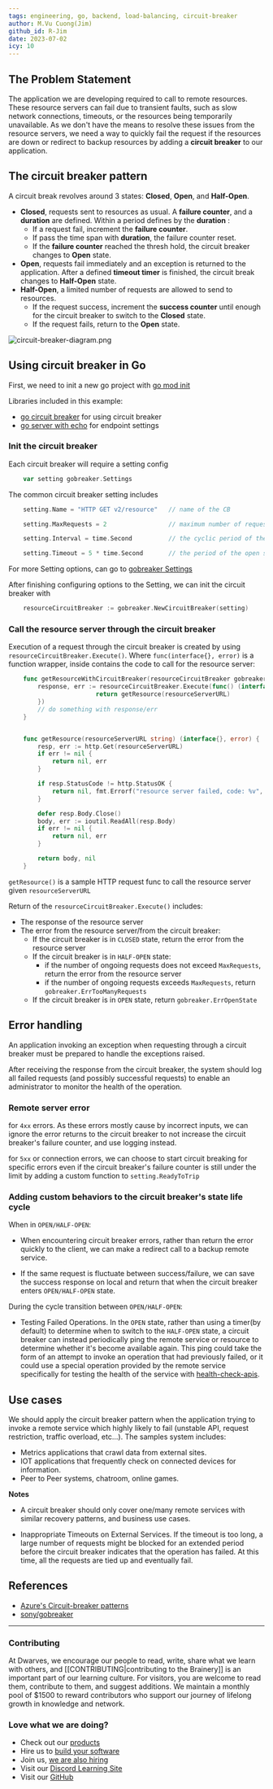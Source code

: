 ```yaml
---
tags: engineering, go, backend, load-balancing, circuit-breaker
author: M.Vu Cuong(Jim)
github_id: R-Jim
date: 2023-07-02
icy: 10
---
```


## The Problem Statement

The application we are developing required to call to remote resources. These resource servers can fail due to transient faults, such as slow network connections, timeouts, or the resources being temporarily unavailable. As we don't have the means to resolve these issues from the resource servers, we need a way to quickly fail the request if the resources are down or redirect to backup resources by adding a **circuit breaker** to our application.

## The circuit breaker pattern

A circuit break revolves around 3 states: **Closed**, **Open**, and **Half-Open**.

- **Closed**, requests sent to resources as usual. A **failure counter**, and a **duration** are defined. Within a period defines by the **duration** :
  - If a request fail, increment the **failure counter**.
  - If pass the time span with **duration**, the failure counter reset.
  - If the **failure counter** reached the thresh hold, the circuit breaker changes to **Open** state.
- **Open**, requests fail immediately and an exception is returned to the application. After a defined **timeout timer** is finished, the circuit break changes to **Half-Open** state.
- **Half-Open**, a limited number of requests are allowed to send to resources.
  - If the request success, increment the **success counter** until enough for the circuit breaker to switch to the **Closed** state.
  - If the request fails, return to the **Open** state.

![circuit-breaker-diagram.png](https://learn.microsoft.com/en-us/azure/architecture/patterns/_images/circuit-breaker-diagram.png)

## Using circuit breaker in Go

First, we need to init a new go project with [go mod init](https://go.dev/doc/tutorial/getting-started)

Libraries included in this example:

- [go circuit breaker](https://github.com/sony/gobreaker) for using circuit breaker
- [go server with echo](https://github.com/labstack/echo) for endpoint settings

### Init the circuit breaker

Each circuit breaker will require a setting config

```go
    var setting gobreaker.Settings
```

The common circuit breaker setting includes

```go
    setting.Name = "HTTP GET v2/resource"   // name of the CB

    setting.MaxRequests = 2                 // maximum number of requests allowed to go through during HALF-OPEN state

    setting.Interval = time.Second          // the cyclic period of the closed state for the CircuitBreaker to clear the internal Counts. If the Interval is less than or equal to 0, the circuit breaker doesn't clear internal Counts during the closed state.

    setting.Timeout = 5 * time.Second       // the period of the open state, after which the state of the CB becomes HALF-OPEN
```

For more Setting options, can go to [gobreaker Settings](https://pkg.go.dev/github.com/sony/gobreaker@v0.5.0#Settings)

After finishing configuring options to the Setting, we can init the circuit breaker with

```go
    resourceCircuitBreaker := gobreaker.NewCircuitBreaker(setting)
```

### Call the resource server through the circuit breaker

Execution of a request through the circuit breaker is created by using `resourceCircuitBreaker.Execute()`. Where `func(interface{}, error)` is a function wrapper, inside contains the code to call for the resource server:

```go
    func getResourceWithCircuitBreaker(resourceCircuitBreaker gobreaker.CircuitBreaker) {
        response, err := resourceCircuitBreaker.Execute(func() (interface{}, error) {
                        return getResource(resourceServerURL)
        })
        // do something with response/err
    }


    func getResource(resourceServerURL string) (interface{}, error) {
        resp, err := http.Get(resourceServerURL)
        if err != nil {
            return nil, err
        }

        if resp.StatusCode != http.StatusOK {
            return nil, fmt.Errorf("resource server failed, code: %v", resp.StatusCode)
        }

        defer resp.Body.Close()
        body, err := ioutil.ReadAll(resp.Body)
        if err != nil {
            return nil, err
        }

        return body, nil
    }
```

`getResource()` is a sample HTTP request func to call the resource server given `resourceServerURL`

Return of the `resourceCircuitBreaker.Execute()` includes:

- The response of the resource server
- The error from the resource server/from the circuit breaker:
  - If the circuit breaker is in `CLOSED` state, return the error from the resource server
  - If the circuit breaker is in `HALF-OPEN` state:
    - if the number of ongoing requests does not exceed `MaxRequests`, return the error from the resource server
    - if the number of ongoing requests exceeds `MaxRequests`, return `gobreaker.ErrTooManyRequests`
  - If the circuit breaker is in `OPEN` state, return `gobreaker.ErrOpenState`

## Error handling

An application invoking an exception when requesting through a circuit breaker must be prepared to handle the exceptions raised.

After receiving the response from the circuit breaker, the system should log all failed requests (and possibly successful requests) to enable an administrator to monitor the health of the operation.

### Remote server error

for `4xx` errors. As these errors mostly cause by incorrect inputs, we can ignore the error returns to the circuit breaker to not increase the circuit breaker's failure counter, and use logging instead.

for `5xx` or connection errors, we can choose to start circuit breaking for specific errors even if the circuit breaker's failure counter is still under the limit by adding a custom function to `setting.ReadyToTrip`

### Adding custom behaviors to the circuit breaker's state life cycle

When in `OPEN/HALF-OPEN`:

- When encountering circuit breaker errors, rather than return the error quickly to the client, we can make a redirect call to a backup remote service.

- If the same request is fluctuate between success/failure, we can save the success response on local and return that when the circuit breaker enters `OPEN/HALF-OPEN` state.

During the cycle transition between `OPEN/HALF-OPEN`:

- Testing Failed Operations. In the `OPEN` state, rather than using a timer(by default) to determine when to switch to the `HALF-OPEN` state, a circuit breaker can instead periodically ping the remote service or resource to determine whether it's become available again. This ping could take the form of an attempt to invoke an operation that had previously failed, or it could use a special operation provided by the remote service specifically for testing the health of the service with [health-check-apis](https://www.ibm.com/garage/method/practices/manage/health-check-apis/).

## Use cases

We should apply the circuit breaker pattern when the application trying to invoke a remote service which highly likely to fail (unstable API, request restriction, traffic overload, etc...). The samples system includes:

- Metrics applications that crawl data from external sites.
- IOT applications that frequently check on connected devices for information.
- Peer to Peer systems, chatroom, online games.

**Notes**

- A circuit breaker should only cover one/many remote services with similar recovery patterns, and business use cases.

- Inappropriate Timeouts on External Services. If the timeout is too long, a large number of requests might be blocked for an extended period before the circuit breaker indicates that the operation has failed. At this time, all the requests are tied up and eventually fail.

## References

- [Azure's Circuit-breaker patterns](https://learn.microsoft.com/en-us/azure/architecture/patterns/circuit-breaker)
- [sony/gobreaker](https://github.com/sony/gobreaker)


---
<!-- cta -->
### Contributing

At Dwarves, we encourage our people to read, write, share what we learn with others, and [[CONTRIBUTING|contributing to the Brainery]] is an important part of our learning culture. For visitors, you are welcome to read them, contribute to them, and suggest additions. We maintain a monthly pool of $1500 to reward contributors who support our journey of lifelong growth in knowledge and network.

### Love what we are doing?

- Check out our [products](https://superbits.co)
- Hire us to [build your software](https://d.foundation)
- Join us, [we are also hiring](https://github.com/dwarvesf/WeAreHiring)
- Visit our [Discord Learning Site](https://discord.gg/dzNBpNTVEZ)
- Visit our [GitHub](https://github.com/dwarvesf)